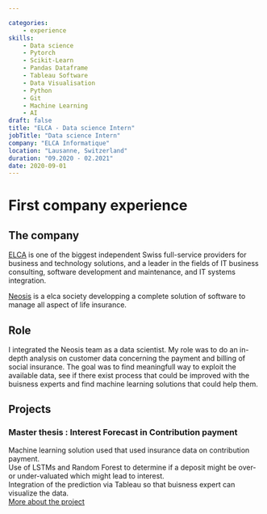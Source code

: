 ```yaml
---

categories:
    - experience
skills:
    - Data science
    - Pytorch
    - Scikit-Learn
    - Pandas Dataframe
    - Tableau Software
    - Data Visualisation
    - Python
    - Git
    - Machine Learning
    - AI
draft: false
title: "ELCA - Data science Intern"
jobTitle: "Data science Intern"
company: "ELCA Informatique"
location: "Lausanne, Switzerland"
duration: "09.2020 - 02.2021"
date: 2020-09-01
---
```

# First company experience

## The company
[ELCA](https://www.elca.ch/en) is one of the biggest independent Swiss full-service providers for business and technology solutions, and a leader in the fields of IT business consulting, software development and maintenance, and IT systems integration.

[Neosis](https://www.ipension.ch/) is a elca society developping a complete solution of software to manage all aspect of life insurance.

## Role
I integrated the Neosis team as a data scientist. My role was to do an in-depth analysis on customer data concerning the payment and billing of social insurance. The goal was to find meaningfull way to exploit the available data, see if there exist process that could be improved with the buisness experts and find machine learning solutions that could help them.

## Projects
### Master thesis : Interest Forecast in Contribution payment

Machine learning solution used that used insurance data on contribution payment.  
Use of LSTMs and Random Forest to determine if a deposit might be over- or under-valuated which might lead to interest.  
Integration of the prediction via Tableau so that buisness expert can visualize the data.  
[More about the project](../../#portofolio)

